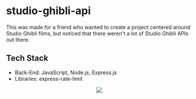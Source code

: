 # studio-ghibli-api

This was made for a friend who wanted to create a project centered around Studio Ghibli films, but noticed that there weren't a lot of Studio Ghibli APIs out there. 

## Tech Stack

<ul>
  <li>Back-End: JavaScript, Node.js, Express.js</li>
  <li>Libraries: express-rate-limit</li>
</ul>

<p align="center">
  <a href="https://skillicons.dev">
    <img src="https://skillicons.dev/icons?i=js,react,nodejs,expres"/>
  </a>
</p>
